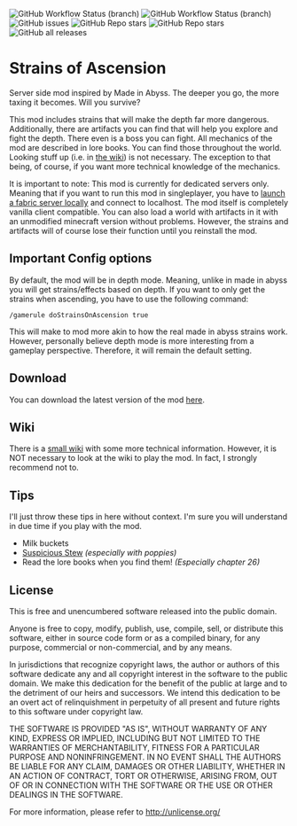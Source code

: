 <img alt="GitHub Workflow Status (branch)" src="https://img.shields.io/github/workflow/status/StoneLabs/strains-of-ascension/build/master?label=master&style=flat-square"> <img alt="GitHub Workflow Status (branch)" src="https://img.shields.io/github/workflow/status/StoneLabs/strains-of-ascension/build/master?label=development&style=flat-square"> <img alt="GitHub issues" src="https://img.shields.io/github/issues/StoneLabs/strains-of-ascension?style=flat-square"> <img alt="GitHub Repo stars" src="https://img.shields.io/badge/minecraft%20Version-21w39a-blue?style=flat-square"> <img alt="GitHub Repo stars" src="https://img.shields.io/github/stars/StoneLabs/strains-of-ascension?style=flat-square"> <img alt="GitHub all releases" src="https://img.shields.io/github/downloads/StoneLabs/strains-of-ascension/total?color=blue&label=downloads&style=flat-square">

# Strains of Ascension

Server side mod inspired by Made in Abyss. The deeper you go, the more taxing it becomes. Will you survive?

This mod includes strains that will make the depth far more dangerous. Additionally, there are artifacts you can find that will help you explore and fight the depth. There even is a boss you can fight. All mechanics of the mod are described in lore books. You can find those throughout the world. Looking stuff up (i.e. in [the wiki](https://github.com/StoneLabs/strains-of-ascension/wiki)) is not necessary. The exception to that being, of course, if you want more technical knowledge of the mechanics.

It is important to note: This mod is currently for dedicated servers only. Meaning that if you want to run this mod in singleplayer, you have to [launch a fabric server locally](https://fabricmc.net/wiki/player:tutorials:server:windows) and connect to localhost. The mod itself is completely vanilla client compatible. You can also load a world with artifacts in it with an unmodified minecraft version without problems. However, the strains and artifacts will of course lose their function until you reinstall the mod.

## Important Config options

By default, the mod will be in depth mode. Meaning, unlike in made in abyss you will get strains/effects based on depth. If you want to only get the strains when ascending, you have to use the following command:

`/gamerule doStrainsOnAscension true`

This will make to mod more akin to how the real made in abyss strains work. However, personally believe depth mode is more interesting from a gameplay perspective. Therefore, it will remain the default setting.

## Download

You can download the latest version of the mod [here](https://github.com/StoneLabs/strains-of-ascension/releases/latest).

## Wiki

There is a [small wiki](https://github.com/StoneLabs/strains-of-ascension/wiki) with some more technical information. However, it is NOT necessary to look at the wiki to play the mod. In fact, I strongly recommend not to.

## Tips

I'll just throw these tips in here without context. I'm sure you will understand in due time if you play with the mod.
* Milk buckets
* [Suspicious Stew](https://minecraft.fandom.com/wiki/Suspicious_Stew) *(especially with poppies)*
* Read the lore books when you find them! *(Especially chapter 26)*

## License

This is free and unencumbered software released into the public domain.

Anyone is free to copy, modify, publish, use, compile, sell, or
distribute this software, either in source code form or as a compiled
binary, for any purpose, commercial or non-commercial, and by any
means.

In jurisdictions that recognize copyright laws, the author or authors
of this software dedicate any and all copyright interest in the
software to the public domain. We make this dedication for the benefit
of the public at large and to the detriment of our heirs and
successors. We intend this dedication to be an overt act of
relinquishment in perpetuity of all present and future rights to this
software under copyright law.

THE SOFTWARE IS PROVIDED "AS IS", WITHOUT WARRANTY OF ANY KIND,
EXPRESS OR IMPLIED, INCLUDING BUT NOT LIMITED TO THE WARRANTIES OF
MERCHANTABILITY, FITNESS FOR A PARTICULAR PURPOSE AND NONINFRINGEMENT.
IN NO EVENT SHALL THE AUTHORS BE LIABLE FOR ANY CLAIM, DAMAGES OR
OTHER LIABILITY, WHETHER IN AN ACTION OF CONTRACT, TORT OR OTHERWISE,
ARISING FROM, OUT OF OR IN CONNECTION WITH THE SOFTWARE OR THE USE OR
OTHER DEALINGS IN THE SOFTWARE.

For more information, please refer to <http://unlicense.org/>
